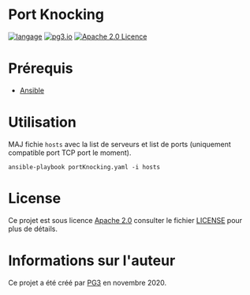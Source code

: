 Port Knocking
===
[![langage](https://img.shields.io/badge/Langage-ansible-green.svg)](https://www.ansible.com/)
[![pg3.io](https://img.shields.io/badge/made%20by-PG3-orange.svg)](https://twitter.com/pg3io/)
[![Apache 2.0 Licence](https://img.shields.io/hexpm/l/plug.svg)](LICENCE)


# Prérequis

* [Ansible](https://docs.ansible.com/ansible/latest/installation_guide/intro_installation.html)

# Utilisation
MAJ fichie ``hosts`` avec la list de serveurs et list de ports (uniquement compatible port TCP port le moment).

```
ansible-playbook portKnocking.yaml -i hosts
``` 

# License
Ce projet est sous licence [Apache 2.0](https://www.apache.org/licenses/LICENSE-2.0) consulter le fichier [LICENSE](LICENSE) pour plus de détails.

# Informations sur l'auteur
Ce projet a été créé par [PG3](https://pg3.io) en novembre 2020.

